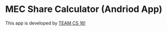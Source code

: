 # MEC Share Calculator (Andriod App)

This app is developed by [TEAM CS 16!](https://facebook.com/teamcs1111)
